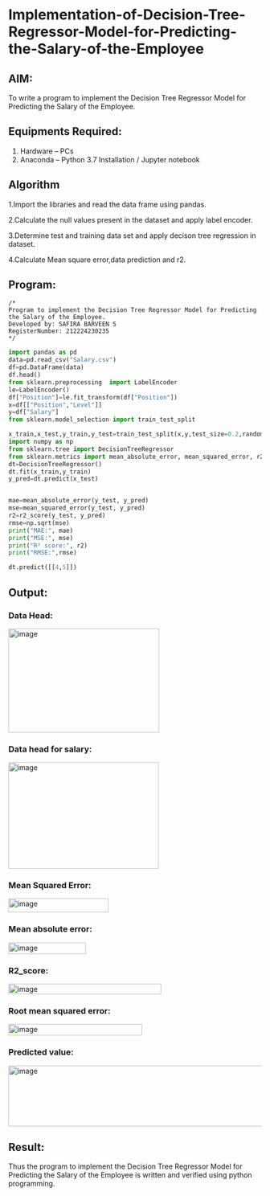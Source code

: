 # Implementation-of-Decision-Tree-Regressor-Model-for-Predicting-the-Salary-of-the-Employee

## AIM:
To write a program to implement the Decision Tree Regressor Model for Predicting the Salary of the Employee.

## Equipments Required:
1. Hardware – PCs
2. Anaconda – Python 3.7 Installation / Jupyter notebook

## Algorithm
1.Import the libraries and read the data frame using pandas.

2.Calculate the null values present in the dataset and apply label encoder.

3.Determine test and training data set and apply decison tree regression in dataset.

4.Calculate Mean square error,data prediction and r2.

## Program:
```
/*
Program to implement the Decision Tree Regressor Model for Predicting the Salary of the Employee.
Developed by: SAFIRA BARVEEN S
RegisterNumber: 212224230235
*/
```
```.py
import pandas as pd
data=pd.read_csv("Salary.csv")
df=pd.DataFrame(data)
df.head()
from sklearn.preprocessing  import LabelEncoder
le=LabelEncoder()
df["Position"]=le.fit_transform(df["Position"])
x=df[["Position","Level"]]
y=df["Salary"]
from sklearn.model_selection import train_test_split

x_train,x_test,y_train,y_test=train_test_split(x,y,test_size=0.2,random_state=42)
import numpy as np
from sklearn.tree import DecisionTreeRegressor
from sklearn.metrics import mean_absolute_error, mean_squared_error, r2_score
dt=DecisionTreeRegressor()
dt.fit(x_train,y_train)
y_pred=dt.predict(x_test)


mae=mean_absolute_error(y_test, y_pred)
mse=mean_squared_error(y_test, y_pred)
r2=r2_score(y_test, y_pred)
rmse=np.sqrt(mse)
print("MAE:", mae)
print("MSE:", mse)
print("R² score:", r2)
print("RMSE:",rmse)

dt.predict([[4,5]])
```

## Output:
### Data Head:
<img width="300" height="207" alt="image" src="https://github.com/user-attachments/assets/5939e52c-411e-443e-ba5a-7397d029435e" />

### Data head for salary:
<img width="299" height="212" alt="image" src="https://github.com/user-attachments/assets/28847ef0-7e10-4ca2-a39e-fcc029248f8e" />

### Mean Squared Error:
<img width="199" height="28" alt="image" src="https://github.com/user-attachments/assets/a5e0f441-2f5e-4da6-8b56-734090aa9ef5" />

### Mean absolute error:
<img width="154" height="23" alt="image" src="https://github.com/user-attachments/assets/d353f5c4-6f56-4a8c-8a5e-534946946be6" />

### R2_score:
<img width="304" height="21" alt="image" src="https://github.com/user-attachments/assets/7bf511e9-8b4c-4383-afda-9286e89dabe1" />

### Root mean squared error:
<img width="266" height="23" alt="image" src="https://github.com/user-attachments/assets/9790aa0a-8fdf-4b66-8777-e105921965ce" />

### Predicted value:
<img width="1251" height="121" alt="image" src="https://github.com/user-attachments/assets/5d382312-3fa0-4839-bd5e-a0e419507e69" />


## Result:
Thus the program to implement the Decision Tree Regressor Model for Predicting the Salary of the Employee is written and verified using python programming.
